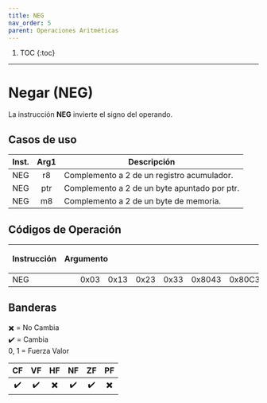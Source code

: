 ```yaml
---
title: NEG
nav_order: 5
parent: Operaciones Aritméticas
---
```


1. TOC
{:toc}

---

# Negar (NEG)

La instrucción **NEG** invierte el signo del operando.

## Casos de uso

| Inst. | Arg1 | Descripción                         |
|:-----:|:----:|-------------------------------------|
| NEG   | r8   | Complemento a 2 de un registro acumulador. |
| NEG   | ptr  | Complemento a 2 de un byte apuntado por ptr. |
| NEG   | m8   | Complemento a 2 de un byte de memoria. |

## Códigos de Operación

<table>
    <thead>
        <tr>
            <th rowspan=3 style="text-align: left;">Instrucción</th>
            <th rowspan=3 colspan=8 style="text-align: left;">Argumento</th>
            <th rowspan=2 style="text-align: center;">Inmediato</th>
            <th rowspan=2 style="text-align: center;">Inherente</th>
            <th colspan=3 style="text-align: center;">Acumuladores</th>
            <th rowspan=2 style="text-align: center;">Directo</th>
            <th colspan=2 style="text-align: center;">Indexado</th>
        </tr>   
        <tr>
            <th style="text-align: center;">A</th>
            <th style="text-align: center;">B</th>
            <th style="text-align: center;">C</th>
            <th style="text-align: center;">IX</th>
            <th style="text-align: center;">IY</th>
        </tr>
    </thead>
    <tbody>
        <tr>
            <td rowspan=3 style="text-align: left;">NEG</td>
            <td style="text-align: center;"></td>
            <td style="text-align: center;"></td>
            <td style="text-align: center;">0x03</td>
            <td style="text-align: center;">0x13</td>
            <td style="text-align: center;">0x23</td>
            <td style="text-align: center;">0x33</td>
            <td style="text-align: center;">0x8043</td>
            <td style="text-align: center;">0x80C3</td>
        </tr>
    </tbody>
</table>


## Banderas

✖️ = No Cambia  
✔️ = Cambia  
0, 1 = Fuerza Valor

| CF  | VF  | HF  | NF  | ZF  | PF  |
|:---:|:---:|:---:|:---:|:---:|:---:|
| ✔️  | ✔️  | ✖️  | ✔️  | ✔️  | ✖️  |
